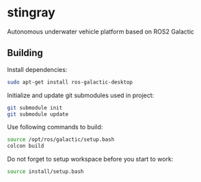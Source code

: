 # stingray
Autonomous underwater vehicle platform based on ROS2 Galactic

## Building
Install dependencies:
```bash
sudo apt-get install ros-galactic-desktop
```
Initialize and update git submodules used in project:
```bash
git submodule init
git submodule update
```
Use following commands to build:
```bash
source /opt/ros/galactic/setup.bash
colcon build
```
Do not forget to setup workspace before you start to work:
```bash
source install/setup.bash
```